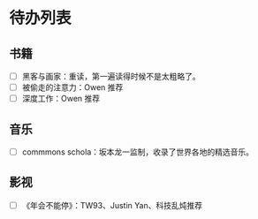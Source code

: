 # 待办列表

## 书籍

- [ ] 黑客与画家：重读，第一遍读得时候不是太粗略了。
- [ ] 被偷走的注意力：Owen 推荐
- [ ] 深度工作：Owen 推荐

## 音乐

- [ ] commmons schola：坂本龙一监制，收录了世界各地的精选音乐。

## 影视

- [ ] 《年会不能停》：TW93、Justin Yan、科技乱炖推荐

